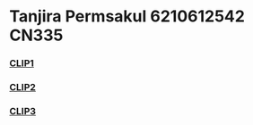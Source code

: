 # Tanjira Permsakul 6210612542 CN335
### [CLIP1](https://www.youtube.com/watch?v=HGbgt_QqAko) 
### [CLIP2](https://www.youtube.com/watch?v=usMictjwt78) 
### [CLIP3](https://www.youtube.com/watch?v=YigKip1Fsxw)  


